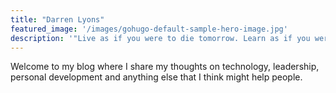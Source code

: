 ```yaml
---
title: "Darren Lyons"
featured_image: '/images/gohugo-default-sample-hero-image.jpg'
description: '"Live as if you were to die tomorrow. Learn as if you were to live forever." - Mahatma Gandhi'
---
```

Welcome to my blog where I share my thoughts on technology, leadership, personal development and anything else that I think might help people.
